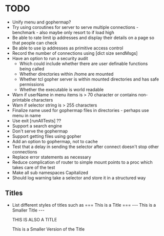 # TODO

* Unify menu and gophermap?
* Try using coroutines for server to serve multiple connections - benchmark - also maybe only resort to if load high
* Be able to rate limit ip addresses and display their details on a page
  so that people can check
* Be able to use ip addresses as primitive access control
* Record the number of connections using [dict size sendMsgs]
* Have an option to run a security audit
  - Which could include whether there are user definable functions being called
  - Whether directories within /home are mounted
  - Whether tcl gopher server is within mounted directories and has safe permissions
  - Whether the executable is world readable
* Warn if userName in menu items is > 70 character or contains non-printable characters
* Warn if selector string is > 255 characters
* Finalize name used for gophermap files in directories - perhaps use menu in name
* Use exit [runAllTests] ??
* Support a search engine
* Don't serve the gophermap
* Support getting files using gopher
* Add an option to gophermap, not to cache
* Test that a delay in sending the selector after connect doesn't stop other connections
* Replace error statements as necessary
* Reduce complication of router to simple mount points to a proc which takes
  care of the test
* Make all sub namespaces Capitalized
* Should log warning take a selector and store it in a structured way

## Titles
* List different styles of titles such as
  === This is a Title ===
  --- This is a Smaller Title ---

  THIS IS ALSO A TITLE

  This is a Smaller Version of the Title
